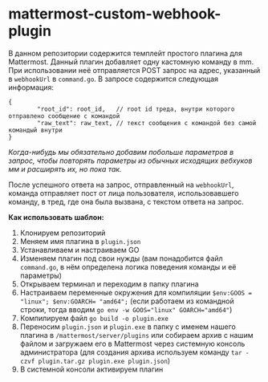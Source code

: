 # mattermost-custom-webhook-plugin

В данном репозитории содержится темплейт простого плагина для Mattermost. Данный плагин добавляет одну кастомную команду в mm. При использовании неё отправляется POST запрос на адрес, указанный в `webhookUrl` в `command.go`. В запросе содержится следующая информация:
```
{
		"root_id": root_id,   // root id треда, внутри которого отправлено сообщение с командой
		"raw_text": raw_text, // текст сообщения с командой без самой командый внутри
}
```
*Когда-нибудь мы обязательно добавим побольше параметров в запрос, чтобы повторять параметры из обычных исходящих вебхуков мм и расширять их, но пока так.*

После успешного ответа на запрос, отправленный на `webhookUrl`, команда отправляет пост от лица пользователя, использовавшего команду, в тред, где она была вызвана, с текстом ответа на запрос.

**Как использовать шаблон:**
1. Клонируем репозиторий
2. Меняем имя плагина в `plugin.json`
3. Устанавливаем и настраиваем GO
4. Изменяем плагин под свои нужды (вам понадобится файл `command.go`, в нём определена логика поведения команды и её параметры)
5. Открываем терминал и переходим в папку плагина
6. Настраиваем переменные окружения для компиляции `$env:GOOS = "linux"; $env:GOARCH= "amd64";` (если работаем из командной строки, тогда вводим `go env -w GOOS="linux" GOARCH="amd64"`)
7. Компилируем файл `go build -o plugin.exe`
8. Переносим `plugin.json` и `plugin.exe` в папку с именем нашего плагина в `/mattermost/server/plugins` или собираем архив с нашим файлом и загружаем его в Mattermost через системную консоль администратора (для создания архива используем команду `tar -czvf plugin.tar.gz plugin.exe plugin.json`)
9. В системной консоли активируем плагин
